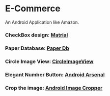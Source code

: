 # E-Commerce
An Android Application like Amazon.


### CheckBox design: [Matrial](https://github.com/rey5137/material)
### Paper Database: [Paper Db](https://github.com/pilgr/Paper)
### Circle Image View: [CircleImageView](https://github.com/hdodenhof/CircleImageView)
### Elegant Number Button: [Android Arsenal](https://android-arsenal.com/details/1/4136)
### Crop the image: [Android Image Cropper](https://github.com/ArthurHub/Android-Image-Cropper)